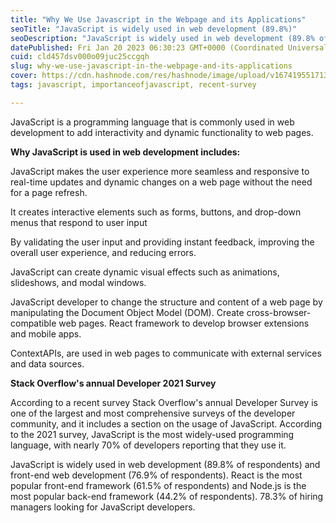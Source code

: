 ```yaml
---
title: "Why We Use Javascript in the Webpage and its Applications"
seoTitle: "JavaScript is widely used in web development (89.8%)"
seoDescription: "JavaScript is widely used in web development (89.8% of respondents) and front-end web development (76.9% of respondents). React is the most popular front-en"
datePublished: Fri Jan 20 2023 06:30:23 GMT+0000 (Coordinated Universal Time)
cuid: cld457dsv000o09juc25ccgqh
slug: why-we-use-javascript-in-the-webpage-and-its-applications
cover: https://cdn.hashnode.com/res/hashnode/image/upload/v1674195517137/2590d9f9-3b97-4fa5-b30d-c05375beb3f2.png
tags: javascript, importanceofjavascript, recent-survey

---
```


JavaScript is a programming language that is commonly used in web development to add interactivity and dynamic functionality to web pages.

**Why JavaScript is used in web development includes:**

JavaScript makes the user experience more seamless and responsive to real-time updates and dynamic changes on a web page without the need for a page refresh.

It creates interactive elements such as forms, buttons, and drop-down menus that respond to user input

By validating the user input and providing instant feedback, improving the overall user experience, and reducing errors.

JavaScript can create dynamic visual effects such as animations, slideshows, and modal windows.

JavaScript developer to change the structure and content of a web page by manipulating the Document Object Model (DOM). Create cross-browser-compatible web pages. React framework to develop browser extensions and mobile apps.

ContextAPIs, are used in web pages to communicate with external services and data sources.

**Stack Overflow's annual Developer 2021 Survey**

According to a recent survey Stack Overflow's annual Developer Survey is one of the largest and most comprehensive surveys of the developer community, and it includes a section on the usage of JavaScript. According to the 2021 survey, JavaScript is the most widely-used programming language, with nearly 70% of developers reporting that they use it.

JavaScript is widely used in web development (89.8% of respondents) and front-end web development (76.9% of respondents). React is the most popular front-end framework (61.5% of respondents) and Node.js is the most popular back-end framework (44.2% of respondents). 78.3% of hiring managers looking for JavaScript developers.